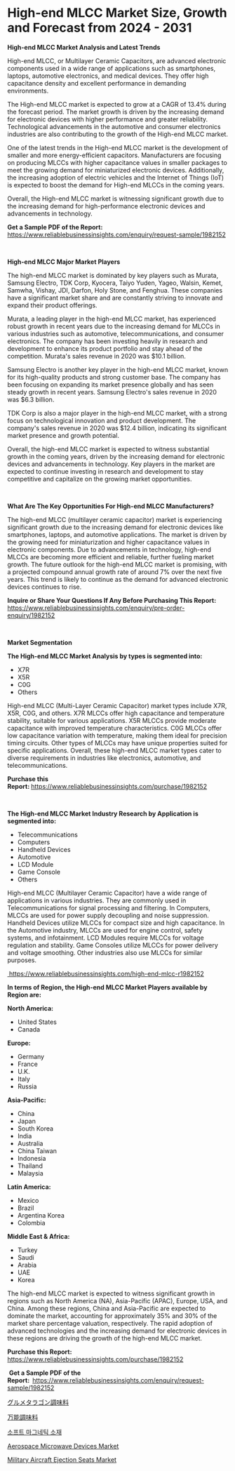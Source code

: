<p><h1>High-end MLCC Market Size, Growth and Forecast from 2024 - 2031</h1></p><p><strong>High-end MLCC Market Analysis and Latest Trends</strong></p>
<p><p>High-end MLCC, or Multilayer Ceramic Capacitors, are advanced electronic components used in a wide range of applications such as smartphones, laptops, automotive electronics, and medical devices. They offer high capacitance density and excellent performance in demanding environments. </p><p>The High-end MLCC market is expected to grow at a CAGR of 13.4% during the forecast period. The market growth is driven by the increasing demand for electronic devices with higher performance and greater reliability. Technological advancements in the automotive and consumer electronics industries are also contributing to the growth of the High-end MLCC market.</p><p>One of the latest trends in the High-end MLCC market is the development of smaller and more energy-efficient capacitors. Manufacturers are focusing on producing MLCCs with higher capacitance values in smaller packages to meet the growing demand for miniaturized electronic devices. Additionally, the increasing adoption of electric vehicles and the Internet of Things (IoT) is expected to boost the demand for High-end MLCCs in the coming years.</p><p>Overall, the High-end MLCC market is witnessing significant growth due to the increasing demand for high-performance electronic devices and advancements in technology.</p></p>
<p><strong>Get a Sample PDF of the Report:&nbsp;</strong> <a href="https://www.reliablebusinessinsights.com/enquiry/request-sample/1982152">https://www.reliablebusinessinsights.com/enquiry/request-sample/1982152</a></p>
<p>&nbsp;</p>
<p><strong>High-end MLCC Major Market Players</strong></p>
<p><p>The high-end MLCC market is dominated by key players such as Murata, Samsung Electro, TDK Corp, Kyocera, Taiyo Yuden, Yageo, Walsin, Kemet, Samwha, Vishay, JDI, Darfon, Holy Stone, and Fenghua. These companies have a significant market share and are constantly striving to innovate and expand their product offerings.</p><p>Murata, a leading player in the high-end MLCC market, has experienced robust growth in recent years due to the increasing demand for MLCCs in various industries such as automotive, telecommunications, and consumer electronics. The company has been investing heavily in research and development to enhance its product portfolio and stay ahead of the competition. Murata's sales revenue in 2020 was $10.1 billion.</p><p>Samsung Electro is another key player in the high-end MLCC market, known for its high-quality products and strong customer base. The company has been focusing on expanding its market presence globally and has seen steady growth in recent years. Samsung Electro's sales revenue in 2020 was $6.3 billion.</p><p>TDK Corp is also a major player in the high-end MLCC market, with a strong focus on technological innovation and product development. The company's sales revenue in 2020 was $12.4 billion, indicating its significant market presence and growth potential.</p><p>Overall, the high-end MLCC market is expected to witness substantial growth in the coming years, driven by the increasing demand for electronic devices and advancements in technology. Key players in the market are expected to continue investing in research and development to stay competitive and capitalize on the growing market opportunities.</p></p>
<p>&nbsp;</p>
<p><strong>What Are The Key Opportunities For High-end MLCC Manufacturers?</strong></p>
<p><p>The high-end MLCC (multilayer ceramic capacitor) market is experiencing significant growth due to the increasing demand for electronic devices like smartphones, laptops, and automotive applications. The market is driven by the growing need for miniaturization and higher capacitance values in electronic components. Due to advancements in technology, high-end MLCCs are becoming more efficient and reliable, further fueling market growth. The future outlook for the high-end MLCC market is promising, with a projected compound annual growth rate of around 7% over the next five years. This trend is likely to continue as the demand for advanced electronic devices continues to rise.</p></p>
<p><strong>Inquire or Share Your Questions If Any Before Purchasing This Report:</strong> <a href="https://www.reliablebusinessinsights.com/enquiry/pre-order-enquiry/1982152">https://www.reliablebusinessinsights.com/enquiry/pre-order-enquiry/1982152</a></p>
<p>&nbsp;</p>
<p><strong>Market Segmentation</strong></p>
<p><strong>The High-end MLCC Market Analysis by types is segmented into:</strong></p>
<p><ul><li>X7R</li><li>X5R</li><li>C0G</li><li>Others</li></ul></p>
<p><p>High-end MLCC (Multi-Layer Ceramic Capacitor) market types include X7R, X5R, C0G, and others. X7R MLCCs offer high capacitance and temperature stability, suitable for various applications. X5R MLCCs provide moderate capacitance with improved temperature characteristics. C0G MLCCs offer low capacitance variation with temperature, making them ideal for precision timing circuits. Other types of MLCCs may have unique properties suited for specific applications. Overall, these high-end MLCC market types cater to diverse requirements in industries like electronics, automotive, and telecommunications.</p></p>
<p><strong>Purchase this Report:&nbsp;</strong><a href="https://www.reliablebusinessinsights.com/purchase/1982152">https://www.reliablebusinessinsights.com/purchase/1982152</a></p>
<p>&nbsp;</p>
<p><strong>The High-end MLCC Market Industry Research by Application is segmented into:</strong></p>
<p><ul><li>Telecommunications</li><li>Computers</li><li>Handheld Devices</li><li>Automotive</li><li>LCD Module</li><li>Game Console</li><li>Others</li></ul></p>
<p><p>High-end MLCC (Multilayer Ceramic Capacitor) have a wide range of applications in various industries. They are commonly used in Telecommunications for signal processing and filtering. In Computers, MLCCs are used for power supply decoupling and noise suppression. Handheld Devices utilize MLCCs for compact size and high capacitance. In the Automotive industry, MLCCs are used for engine control, safety systems, and infotainment. LCD Modules require MLCCs for voltage regulation and stability. Game Consoles utilize MLCCs for power delivery and voltage smoothing. Other industries also use MLCCs for similar purposes.</p></p>
<p><a href="https://www.reliablebusinessinsights.com/high-end-mlcc-r1982152">&nbsp;https://www.reliablebusinessinsights.com/high-end-mlcc-r1982152</a></p>
<p><strong>In terms of Region, the High-end MLCC Market Players available by Region are:</strong></p>
<p>
    <p> <strong> North America: </strong>
        <ul>
            <li>United States</li>
            <li>Canada</li>
        </ul>
        </p> 
    <p> <strong> Europe: </strong>
        <ul>
            <li>Germany</li>
            <li>France</li>
            <li>U.K.</li>
            <li>Italy</li>
            <li>Russia</li>
        </ul>
        </p> 
    <p> <strong> Asia-Pacific: </strong>
        <ul>
            <li>China</li>
            <li>Japan</li>
            <li>South Korea</li>
            <li>India</li>
            <li>Australia</li>
            <li>China Taiwan</li>
            <li>Indonesia</li>
            <li>Thailand</li>
            <li>Malaysia</li>
        </ul>
        </p> 
    <p> <strong> Latin America: </strong>
        <ul>
            <li>Mexico</li>
            <li>Brazil</li>
            <li>Argentina Korea</li>
            <li>Colombia</li>
        </ul>
        </p> 
    <p> <strong> Middle East & Africa: </strong>
        <ul>
            <li>Turkey</li>
            <li>Saudi</li>
            <li>Arabia</li>
            <li>UAE</li>
            <li>Korea</li>
        </ul>
    </p>
    </p>
<p><p>The high-end MLCC market is expected to witness significant growth in regions such as North America (NA), Asia-Pacific (APAC), Europe, USA, and China. Among these regions, China and Asia-Pacific are expected to dominate the market, accounting for approximately 35% and 30% of the market share percentage valuation, respectively. The rapid adoption of advanced technologies and the increasing demand for electronic devices in these regions are driving the growth of the high-end MLCC market.</p></p>
<p><strong>Purchase this Report: </strong><a href="https://www.reliablebusinessinsights.com/purchase/1982152">https://www.reliablebusinessinsights.com/purchase/1982152</a></p>
<p>&nbsp;<strong>Get a Sample PDF of the Report:&nbsp;&nbsp;</strong><a href="https://www.reliablebusinessinsights.com/enquiry/request-sample/1982152">https://www.reliablebusinessinsights.com/enquiry/request-sample/1982152</a></p>
<p><strong></strong></p>
<p><p><a href="https://github.com/laurenreichert/Market-Research-Report-List-2/blob/main/5818043116281.md">グルメタラゴン調味料</a></p><p><a href="https://github.com/RodHoppe07/Market-Research-Report-List-2/blob/main/2013646116282.md">万能調味料</a></p><p><a href="https://github.com/kvbohdfy111/Market-Research-Report-List-1/blob/main/6897025122240.md">소프트 마그네틱 소재</a></p><p><a href="https://github.com/goodweq44/Market-Research-Report-List-1/blob/main/aerospace-microwave-devices-market.md">Aerospace Microwave Devices Market</a></p><p><a href="https://github.com/kpvmspce33/Market-Research-Report-List-1/blob/main/military-aircraft-ejection-seats-market.md">Military Aircraft Ejection Seats Market</a></p></p>